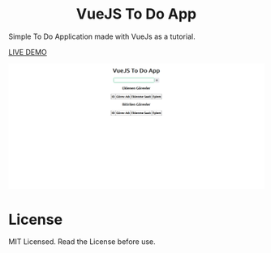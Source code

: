 <h1 align="center">VueJS To Do App</h1>

 Simple To Do Application made with VueJs as a tutorial. 

<a target="_blank" href="https://mertsismanoglu.com/projects/vue-todo-app/"> LIVE DEMO</a>

![VueJS To Do App Preview](./preview.png)

# License

MIT Licensed. Read the License before use.
